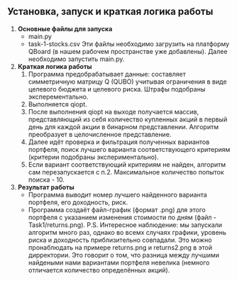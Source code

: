 ## Установка, запуск и краткая логика работы
1. **Основные файлы для запуска**
   - main.py
   - task-1-stocks.csv
   Эти файлы необходимо загрузить на платформу QBoard (в нашем рабочем пространстве уже добавлены). Далее необходимо запустить main.py.
2. **Краткая логика работы**
   1. Программа предобрабатывает данные: составляет симметричную матрицу Q (QUBO) учитывая ограничения в виде целевого бюджета и целевого риска. Штрафы подобраны эксперементально.
   2. Выполняется qiopt.
   3. После выполнения qiopt на выходе получается массив, представляющий из себя количество купленных акций в первый день для каждой акции в бинарном представлении. Алгоритм преобразует в целочисленное представление.
   4. Далее идёт проверка и фильтрация полученных вариантов портфеля, поиск лучшего варианта соответствующего критериям (критерии подобраны экспериментально).
   5. Если вариант соответствующий критериям не найден, алгоритм сам перезапускается с п.2. Максимальное количество попыток поиска - 10.
3. **Результат работы**
   - Программа выводит номер лучшего найденного варианта портфеля, его доходность, риск.
   - Программа создаёт файл-график (формат .png) для этого портфеля с указанием изменения стоимости по дням (файл - Task1/returns.png).
P.S. Интересное наблюдение: мы запускали алгоритм много раз, однако во всемх случаях графики, уровень риска и доходность приблизительно совпадали. Это можно пронаблюдать на примере returns.png и returns2.png в этой дирректории. Это говорит о том, что разница между лучшими найдеными нами вариантами портфеля невелика (немного отличается количество определённых акций).
